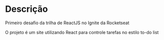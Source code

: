 # Descrição

Primeiro desafio da trilha de ReactJS no Ignite da Rocketseat

O projeto é um site utilizando React para controle tarefas no estilo to-do list
